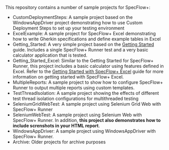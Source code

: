 This repository contains a number of sample projects for SpecFlow+:

* CustomDeploymentSteps: A sample project based on the WindowsAppDriver project demonstrating how to use Custom Deployment Steps to set up your testing environment
* ExcelExample: A sample project for SpecFlow+ Excel demonstrating how to write Gherkin specifications and define example tables in Excel
* Getting_Started: A very simple project based on the [Getting Started](http://www.specflow.org/getting-started/) guide. Includes a single SpecFlow+ Runner test and a very basic calculator application that is tested.
* Getting_Started_Excel: Similar to the Getting Started for SpecFlow+ Runner, this project includes a basic calculator using features defined in Excel. Refer to the [Getting Started with SpecFlow+ Excel](http://specflow.org/plus/excel/getting-started/) guide for more information on getting started with SpecFlow+ Excel.
* MultipleReports: A sample project to show how to configure SpecFlow+ Runner to output multiple reports using custom templates.
* TestThreadIsolation: A sample project showing the effects of different test thread isolation configurations for multithreaded testing
* SeleniumGridWebTest: A sample project using Selenium Grid Web with SpecFlow+ Runner
* SeleniumWebTest: A sample project using Selenium Web with SpecFlow+ Runner. In addition, **this project also demonstrates how to include screnshots in your HTML report**.
* WindowsAppDriver: A sample project using WindowsAppDriver with SpecFlow+ Runner.
* Archive: Older projects for archive purposes
